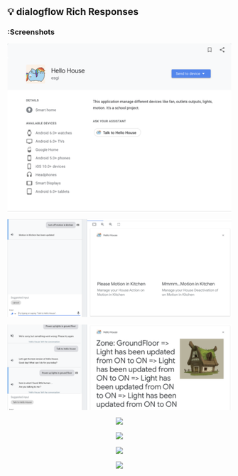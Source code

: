 #

## :bulb: dialogflow Rich Responses

### :Screenshots 

<p align="center">
  <img src="./img-dialogflow/deploiement-Assistant.png">
</p>

<p align="center">
  <img src="./img-dialogflow/carousel.png">
</p>

<p align="center">
  <img src="./img-dialogflow/BasicCard.png">
</p>

<p align="center">
  <img src="/img-dialogflow/facebookResponse.png">
</p>

<p align="center">
  <img src="/img-dialogflow/slackCard.png">
</p>

<p align="center">
  <img src="/img-dialogflow/slackCustomResponse.png">
</p>

<p align="center">
  <img src="/img-dialogflow/simpleResponse.png">
</p>